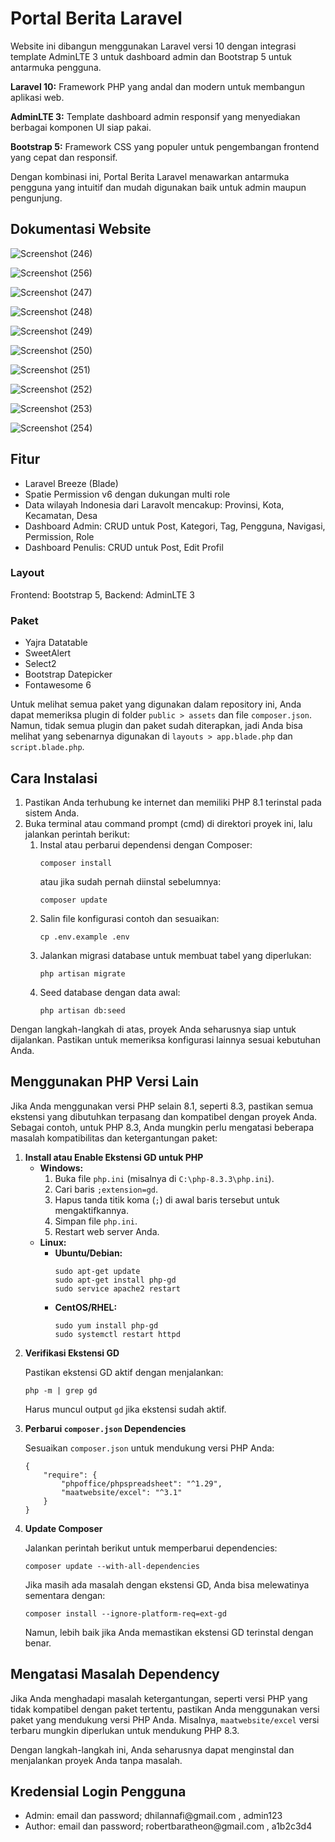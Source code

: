 <h1>Portal Berita Laravel</h1>
<p>Website ini dibangun menggunakan Laravel versi 10 dengan integrasi template AdminLTE 3 untuk dashboard admin dan Bootstrap 5 untuk antarmuka pengguna.</p>

<p><strong>Laravel 10:</strong> Framework PHP yang andal dan modern untuk membangun aplikasi web.</p>

<p><strong>AdminLTE 3:</strong> Template dashboard admin responsif yang menyediakan berbagai komponen UI siap pakai.</p>

<p><strong>Bootstrap 5:</strong> Framework CSS yang populer untuk pengembangan frontend yang cepat dan responsif.</p>

<p>Dengan kombinasi ini, Portal Berita Laravel menawarkan antarmuka pengguna yang intuitif dan mudah digunakan baik untuk admin maupun pengunjung.</p>

<h2>Dokumentasi Website</h2>

![Screenshot (246)](https://github.com/Dhilannavi/UAS-WebLanjut/assets/124485266/1a6aeb5d-0a10-4145-b654-efe7fc6b0ed7) 

![Screenshot (256)](https://github.com/Dhilannavi/UAS-WebLanjut/assets/124485266/2b10e2fa-4a30-4092-9788-d47e80742781) 

![Screenshot (247)](https://github.com/Dhilannavi/UAS-WebLanjut/assets/124485266/14844715-609e-425b-9c24-252f5b7738ec) 

![Screenshot (248)](https://github.com/Dhilannavi/UAS-WebLanjut/assets/124485266/bf716d75-90af-40b1-820c-b16e259d6e13) 

![Screenshot (249)](https://github.com/Dhilannavi/UAS-WebLanjut/assets/124485266/d86c424e-54cd-48aa-9f87-cd69e6a34a62) 

![Screenshot (250)](https://github.com/Dhilannavi/UAS-WebLanjut/assets/124485266/d17ec79d-210a-4a7d-99ed-88e1c2b7ffff) 

![Screenshot (251)](https://github.com/Dhilannavi/UAS-WebLanjut/assets/124485266/df419adb-22fa-400c-8624-b0bafb3589ff) 

![Screenshot (252)](https://github.com/Dhilannavi/UAS-WebLanjut/assets/124485266/856577a5-1fd0-4b57-8672-51b6983afc3d) 

![Screenshot (253)](https://github.com/Dhilannavi/UAS-WebLanjut/assets/124485266/fc051ca1-afde-4a30-b8f2-8516a7d27333) 

![Screenshot (254)](https://github.com/Dhilannavi/UAS-WebLanjut/assets/124485266/a2fb5297-cc32-4830-b973-866246e059ed)



<h2>Fitur</h2>
<ul>
    <li>Laravel Breeze (Blade)</li>
    <li>Spatie Permission v6 dengan dukungan multi role</li>
    <li>Data wilayah Indonesia dari Laravolt mencakup: Provinsi, Kota, Kecamatan, Desa</li>
    <li>Dashboard Admin: CRUD untuk Post, Kategori, Tag, Pengguna, Navigasi, Permission, Role</li>
    <li>Dashboard Penulis: CRUD untuk Post, Edit Profil</li>
</ul>

<h3>Layout</h3>
Frontend: Bootstrap 5, Backend: AdminLTE 3

<h3>Paket</h3>
<ul>
    <li>Yajra Datatable</li>
    <li>SweetAlert</li>
    <li>Select2</li>
    <li>Bootstrap Datepicker</li>
    <li>Fontawesome 6</li>
</ul>

<p>Untuk melihat semua paket yang digunakan dalam repository ini, Anda dapat memeriksa plugin di folder <code>public > assets</code> dan file <code>composer.json</code>. Namun, tidak semua plugin dan paket sudah diterapkan, jadi Anda bisa melihat yang sebenarnya digunakan di <code>layouts > app.blade.php</code> dan <code>script.blade.php</code>.</p>



<h2>Cara Instalasi</h2>
<ol>
    <li>Pastikan Anda terhubung ke internet dan memiliki PHP 8.1 terinstal pada sistem Anda.</li>
    <li>Buka terminal atau command prompt (cmd) di direktori proyek ini, lalu jalankan perintah berikut:
        <ol>
            <li>Instal atau perbarui dependensi dengan Composer:
                <pre><code>composer install</code></pre>
                atau jika sudah pernah diinstal sebelumnya:
                <pre><code>composer update</code></pre>
            </li>
            <li>Salin file konfigurasi contoh dan sesuaikan:
                <pre><code>cp .env.example .env</code></pre>
            </li>
            <li>Jalankan migrasi database untuk membuat tabel yang diperlukan:
                <pre><code>php artisan migrate</code></pre>
            </li>
            <li>Seed database dengan data awal:
                <pre><code>php artisan db:seed</code></pre>
            </li>
        </ol>
    </li>
</ol>

<p>Dengan langkah-langkah di atas, proyek Anda seharusnya siap untuk dijalankan. Pastikan untuk memeriksa konfigurasi lainnya sesuai kebutuhan Anda.</p>


<h2>Menggunakan PHP Versi Lain</h2>
<p>Jika Anda menggunakan versi PHP selain 8.1, seperti 8.3, pastikan semua ekstensi yang dibutuhkan terpasang dan kompatibel dengan proyek Anda. Sebagai contoh, untuk PHP 8.3, Anda mungkin perlu mengatasi beberapa masalah kompatibilitas dan ketergantungan paket:</p>

<ol>
    <li><strong>Install atau Enable Ekstensi GD untuk PHP</strong>
        <ul>
            <li><strong>Windows:</strong>
                <ol>
                    <li>Buka file <code>php.ini</code> (misalnya di <code>C:\php-8.3.3\php.ini</code>).</li>
                    <li>Cari baris <code>;extension=gd</code>.</li>
                    <li>Hapus tanda titik koma (<code>;</code>) di awal baris tersebut untuk mengaktifkannya.</li>
                    <li>Simpan file <code>php.ini</code>.</li>
                    <li>Restart web server Anda.</li>
                </ol>
            </li>
            <li><strong>Linux:</strong>
                <ul>
                    <li><strong>Ubuntu/Debian:</strong>
                        <pre><code>sudo apt-get update
sudo apt-get install php-gd
sudo service apache2 restart</code></pre>
                    </li>
                    <li><strong>CentOS/RHEL:</strong>
                        <pre><code>sudo yum install php-gd
sudo systemctl restart httpd</code></pre>
                    </li>
                </ul>
            </li>
        </ul>
    </li>
    <li><strong>Verifikasi Ekstensi GD</strong>
        <p>Pastikan ekstensi GD aktif dengan menjalankan:</p>
        <pre><code>php -m | grep gd</code></pre>
        <p>Harus muncul output <code>gd</code> jika ekstensi sudah aktif.</p>
    </li>
    <li><strong>Perbarui <code>composer.json</code> Dependencies</strong>
        <p>Sesuaikan <code>composer.json</code> untuk mendukung versi PHP Anda:</p>
        <pre><code>{
    "require": {
        "phpoffice/phpspreadsheet": "^1.29",
        "maatwebsite/excel": "^3.1"
    }
}</code></pre>
    </li>
    <li><strong>Update Composer</strong>
        <p>Jalankan perintah berikut untuk memperbarui dependencies:</p>
        <pre><code>composer update --with-all-dependencies</code></pre>
        <p>Jika masih ada masalah dengan ekstensi GD, Anda bisa melewatinya sementara dengan:</p>
        <pre><code>composer install --ignore-platform-req=ext-gd</code></pre>
        <p>Namun, lebih baik jika Anda memastikan ekstensi GD terinstal dengan benar.</p>
    </li>
</ol>

<h2>Mengatasi Masalah Dependency</h2>
<p>Jika Anda menghadapi masalah ketergantungan, seperti versi PHP yang tidak kompatibel dengan paket tertentu, pastikan Anda menggunakan versi paket yang mendukung versi PHP Anda. Misalnya, <code>maatwebsite/excel</code> versi terbaru mungkin diperlukan untuk mendukung PHP 8.3.</p>
<p>Dengan langkah-langkah ini, Anda seharusnya dapat menginstal dan menjalankan proyek Anda tanpa masalah.</p>


<h2>Kredensial Login Pengguna</h2>
<ul>
    <li>Admin: email dan password; dhilannafi@gmail.com , admin123</li>
    <li>Author: email dan password; robertbaratheon@gmail.com , a1b2c3d4</li>
</ul>

